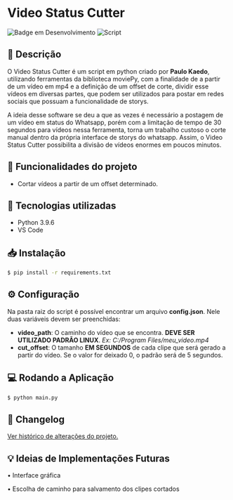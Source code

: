 # Video Status Cutter
![Badge em Desenvolvimento](http://img.shields.io/static/v1?label=STATUS&message=VERSÃO1.0&color=GREEN&style=for-the-badge) ![Script](https://img.shields.io/static/v1?label=type&message=Script&color=blue&style=for-the-badge)

## 📑 Descrição

O Video Status Cutter é um script em python criado por __Paulo Kaedo__, utilizando ferramentas da biblioteca moviePy, com a finalidade de a partir de um vídeo em mp4 e a definição de um offset de corte, dividir esse vídeos em diversas partes, que podem ser utilizados para postar em redes sociais que possuam a funcionalidade de storys. 

A ideia desse software se deu a que as vezes é necessário a postagem de um vídeo em status do Whatsapp, porém com a limitação de tempo de 30 segundos para vídeos nessa ferramenta, torna um trabalho custoso o corte manual dentro da própria interface de storys do whatsapp. Assim, o Video Status Cutter possibilita a divisão de vídeos enormes em poucos minutos.


## :hammer: Funcionalidades do projeto

- Cortar vídeos a partir de um offset determinado.

## :wrench: Tecnologias utilizadas

- Python 3.9.6
- VS Code

## 📥 Instalação

```bash
$ pip install -r requirements.txt
```
## ⚙ Configuração

Na pasta raiz do script é possível encontrar um arquivo __config.json__. Nele duas variáveis devem ser preenchidas:
  - __video_path__: O caminho do vídeo que se encontra. __DEVE SER UTILIZADO PADRÃO LINUX__. _Ex: C:/Program Files/meu_video.mp4_
  - __cut_offset__: O tamanho __EM SEGUNDOS__ de cada clipe que será gerado a partir do vídeo. Se o valor for deixado 0, o padrão será de 5 segundos.

## 💻 Rodando a Aplicação

```bash
$ python main.py
```

## 📰 Changelog

[Ver histórico de alterações do projeto.](https://github.com/PauloKaedo/video-status-cutter/blob/main/CHANGELOG.MD)

## 💡 Ideias de Implementações Futuras

  • Interface gráfica
  
  • Escolha de caminho para salvamento dos clipes cortados


